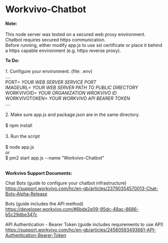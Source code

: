 # Workvivo-Chatbot
<p>
  <b>Note:</b><br><br>
  This node server was tested on a secured web proxy environment.<br>
  Chatbot requires secured https communication.<br>
  Before running, either modify app.js to use ssl certificate or place it behind a https capable environment (e.g. https reverse proxy). 
</p>


<p>
<b>To Do:</b><br><br>
1. Configure your environment. (file: .env)<br>
....<br>
PORT= <i>YOUR WEB SERVER SERVICE PORT</i> <br>
IMAGEURL= <i>YOUR WEB SERVER PATH TO PUBLIC DIRECTORY</i> <br>
WORKVIVOID= <i>YOUR ORGANIZATION WROKVIVO ID</i> <br>
WORKVIVOTOKEN= <i>YOUR WORKVIVO API BEARER TOKEN</i> <br>
....<br><br>
2. Make sure app.js and package.json are in the same directory.<br><br>
 $ npm install<br>
  <br>
3. Run the script<br>
  <br>
 $ node app.js<br>
   or<br>
 $ pm2 start app.js --name "Workvivo-Chatbot"<br><br>
</p>

<p>
<b>Workvivo Support Documents:</b>

Chat Bots (guide to configure your chatbot infrastructure)<br>
https://support.workvivo.com/hc/en-gb/articles/23790354570013-Chat-Bots-Alpha-Release

Bots (guide includes the API method)<br>
https://developer.workvivo.com/#6bde2e09-95dc-48ac-8686-b5c29dbe347c

API Authentication - Bearer Token (guide includes requirements to use API)<br>
https://support.workvivo.com/hc/en-gb/articles/24560593493661-API-Authentication-Bearer-Token
</p>
